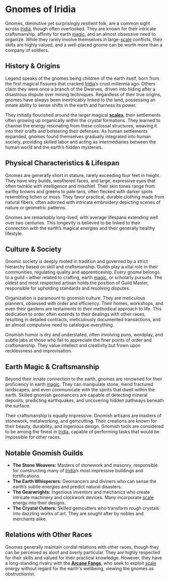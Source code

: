 # Gnomes of Iridia

Gnomes, diminutive yet surprisingly resilient folk, are a common sight across [Iridia](/geography/world/iridia.md), though often overlooked. They are known for their intricate craftsmanship, affinity for earth [magic](/structure/mechanic/magic.md), and an almost obsessive need to organize. While they rarely involve themselves in large-[scale](/geography/landmark/scale.md) conflicts, their skills are highly valued, and a well-placed gnome can be worth more than a company of soldiers.

## History & Origins

Legend speaks of the gnomes being children of the earth itself, born from the first magical fissures that cracked [Iridia](/geography/world/iridia.md)’s crust millennia ago. Others claim they were once a branch of the Dwarves, driven into hiding after a disastrous dispute over mining techniques. Regardless of their true origins, gnomes have always been inextricably linked to the land, possessing an innate ability to sense shifts in the earth and harness its power.

They initially flourished around the larger magical **[scales](/geography/landmark/scale.md)**, their settlements often growing up organically within the crystal formations. They learned to channel the energy resonating from these colossal structures, weaving it into their crafts and bolstering their defenses. As human settlements expanded, gnomes found themselves gradually integrated into human society, providing skilled labor and acting as intermediaries between the human world and the earth’s hidden mysteries.

## Physical Characteristics & Lifespan

Gnomes are generally short in stature, rarely exceeding four feet in height. They have wiry builds, weathered faces, and large, expressive eyes that often twinkle with intelligence and mischief. Their skin tones range from earthy browns and greens to pale tans, often flecked with darker spots resembling lichen or moss. They favor practical, durable clothing made from natural fibers, often adorned with intricate embroidery depicting scenes of nature or geometric patterns.

Gnomes are remarkably long-lived, with average lifespans extending well over two centuries. This longevity is believed to be linked to their connection with the earth’s magical energies and their generally healthy lifestyle.

## Culture & Society

Gnomic society is deeply rooted in tradition and governed by a strict hierarchy based on skill and craftsmanship. Guilds play a vital role in their communities, regulating quality and apprenticeship. Every gnome belongs to a guild – either related to crafting, earth [magic](/structure/mechanic/magic.md), or scholarly pursuits. The oldest and most respected artisan holds the position of Guild Master, responsible for upholding standards and resolving disputes.

Organization is paramount to gnomish culture. They are meticulous planners, obsessed with order and efficiency. Their homes, workshops, and even their gardens are testaments to their methodical approach to life. This dedication to order often extends to their dealings with other races, resulting in detailed contracts, meticulously documented transactions, and an almost compulsive need to catalogue everything.

Gnomish humor is dry and understated, often involving puns, wordplay, and subtle jabs at those who fail to appreciate the finer points of order and craftsmanship. They value intellect and creativity but frown upon recklessness and improvisation.

## Earth Magic & Craftsmanship

Beyond their innate connection to the earth, gnomes are renowned for their proficiency in earth [magic](/structure/mechanic/magic.md). They can manipulate stone, mend fractured landscapes, and even communicate with the spirits that dwell within the earth. Skilled gnomish geomancers are capable of detecting mineral deposits, predicting earthquakes, and uncovering hidden pathways beneath the surface.

Their craftsmanship is equally impressive. Gnomish artisans are masters of stonework, metalworking, and gemcutting. Their creations are known for their beauty, durability, and ingenious design. Gnomish tools are considered to be among the finest in [Iridia](/geography/world/iridia.md), capable of performing tasks that would be impossible for other races.

## Notable Gnomish Guilds

*   **The Stone Weavers:** Masters of stonework and masonry, responsible for constructing many of [Iridia](/geography/world/iridia.md)’s most impressive buildings and fortifications.
*   **The Earth Whisperers:** Geomancers and diviners who can sense the earth’s subtle energies and predict natural disasters.
*   **The Gearwrights:** Ingenious inventors and mechanics who create intricate machinery and clockwork devices. Many incorporate [scale](/geography/landmark/scale.md) energy into their designs.
*   **The Crystal Cutters:** Skilled gemcutters who transform rough crystals into dazzling works of art. They are sought after by nobles and merchants alike.

## Relations with Other Races

Gnomes generally maintain cordial relations with other races, though they can be perceived as aloof and overly particular. They are highly respected for their skills and valued for their practical knowledge. However, they have a long-standing rivalry with the **[Arcane Fangs](/structure/society/factions/arcane-fangs.md)**, who seek to exploit [scale](/geography/landmark/scale.md) energy without regard for the earth's wellbeing, viewing the gnomes as obstructionist.
